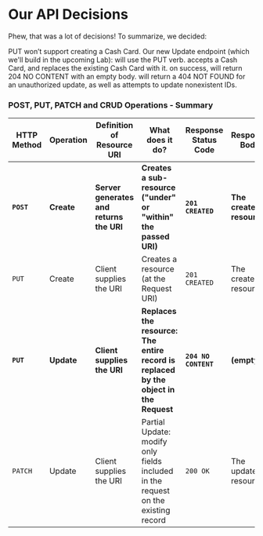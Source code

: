 # Our API Decisions
Phew, that was a lot of decisions! To summarize, we decided:

PUT won’t support creating a Cash Card.
Our new Update endpoint (which we'll build in the upcoming Lab):
will use the PUT verb.
accepts a Cash Card, and replaces the existing Cash Card with it.
on success, will return 204 NO CONTENT with an empty body.
will return a 404 NOT FOUND for an unauthorized update, as well as attempts to update nonexistent IDs.

### POST, PUT, PATCH and CRUD Operations - Summary
<table><thead><tr><th>HTTP Method</th><th>Operation</th><th>Definition of Resource URI</th><th>What does it do?</th><th>Response Status Code</th><th>Response Body</th></tr></thead><tbody><tr><td><strong><code>POST</code></strong></td><td><strong>Create</strong></td><td><strong>Server generates and returns the URI</strong></td><td><strong>Creates a sub-resource ("under" or "within" the passed URI)</strong></td><td><strong><code>201 CREATED</code></strong></td><td><strong>The created resource</strong></td></tr><tr><td><code>PUT</code></td><td>Create</td><td>Client supplies the URI</td><td>Creates a resource (at the Request URI)</td><td><code>201 CREATED</code></td><td>The created resource</td></tr><tr><td><strong><code>PUT</code></strong></td><td><strong>Update</strong></td><td><strong>Client supplies the URI</strong></td><td><strong>Replaces the resource: The entire record is replaced by the object in the Request</strong></td><td><strong><code>204 NO CONTENT</code></strong></td><td><strong>(empty)</strong></td></tr><tr><td><code>PATCH</code></td><td>Update</td><td>Client supplies the URI</td><td>Partial Update: modify only fields included in the request on the existing record</td><td><code>200 OK</code></td><td>The updated resource</td></tr></tbody></table>